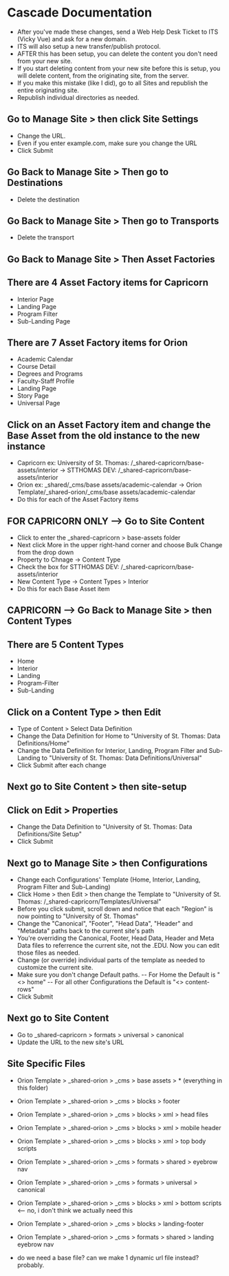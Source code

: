 # Cascade Documentation

-   After you've made these changes, send a Web Help Desk Ticket to ITS (Vicky Vue) and ask for a new domain.
-   ITS will also setup a new transfer/publish protocol.
-   AFTER this has been setup, you can delete the content you don't need from your new site.
-   If you start deleting content from your new site before this is setup, you will delete content, from the originating site, from the server.
-   If you make this mistake (like I did), go to all Sites and republish the entire originating site.
-   Republish individual directories as needed.

## Go to Manage Site > then click Site Settings

-   Change the URL.
-   Even if you enter example.com, make sure you change the URL
-   Click Submit

## Go Back to Manage Site > Then go to Destinations

-   Delete the destination

## Go Back to Manage Site > Then go to Transports

-   Delete the transport

## Go Back to Manage Site > Then Asset Factories

## There are 4 Asset Factory items for Capricorn

-   Interior Page
-   Landing Page
-   Program Filter
-   Sub-Landing Page

## There are 7 Asset Factory items for Orion

-   Academic Calendar
-   Course Detail
-   Degrees and Programs
-   Faculty-Staff Profile
-   Landing Page
-   Story Page
-   Universal Page

## Click on an Asset Factory item and change the Base Asset from the old instance to the new instance

-   Capricorn ex: University of St. Thomas: /\_shared-capricorn/base-assets/interior -> STTHOMAS DEV: /\_shared-capricorn/base-assets/interior
-   Orion ex: \_shared/\_cms/base assets/academic-calendar -> Orion Template/\_shared-orion/\_cms/base assets/academic-calendar
-   Do this for each of the Asset Factory items

## FOR CAPRICORN ONLY --> Go to Site Content

-   Click to enter the \_shared-capricorn > base-assets folder
-   Next click More in the upper right-hand corner and choose Bulk Change from the drop down
-   Property to Chnage -> Content Type
-   Check the box for STTHOMAS DEV: /\_shared-capricorn/base-assets/interior
-   New Content Type -> Content Types > Interior
-   Do this for each Base Asset item

## CAPRICORN --> Go Back to Manage Site > then Content Types

## There are 5 Content Types

-   Home
-   Interior
-   Landing
-   Program-Filter
-   Sub-Landing

## Click on a Content Type > then Edit

-   Type of Content > Select Data Definition
-   Change the Data Definition for Home to "University of St. Thomas: Data Definitions/Home"
-   Change the Data Definition for Interior, Landing, Program Filter and Sub-Landing to "University of St. Thomas: Data Definitions/Universal"
-   Click Submit after each change

## Next go to Site Content > then site-setup

## Click on Edit > Properties

-   Change the Data Definition to "University of St. Thomas: Data Definitions/Site Setup"
-   Click Submit

## Next go to Manage Site > then Configurations

-   Change each Configurations' Template (Home, Interior, Landing, Program Filter and Sub-Landing)
-   Click Home > then Edit > then change the Template to "University of St. Thomas: /\_shared-capricorn/Templates/Universal"
-   Before you click submit, scroll down and notice that each "Region" is now pointing to "University of St. Thomas"
-   Change the "Canonical", "Footer", "Head Data", "Header" and "Metadata" paths back to the current site's path
-   You're overriding the Canonical, Footer, Head Data, Header and Meta Data files to referrence the current site, not the .EDU. Now you can edit those files as needed.
-   Change (or override) individual parts of the template as needed to customize the current site.
-   Make sure you don't change Default paths.
    -- For Home the Default is "<> home"
    -- For all other Configurations the Default is "<> content-rows"
-   Click Submit

## Next go to Site Content

-   Go to \_shared-capricorn > formats > universal > canonical
-   Update the URL to the new site's URL

## Site Specific Files

-   Orion Template > \_shared-orion > \_cms > base assets > \* (everything in this folder)

-   Orion Template > \_shared-orion > \_cms > blocks > footer
-   Orion Template > \_shared-orion > \_cms > blocks > xml > head files
-   Orion Template > \_shared-orion > \_cms > blocks > xml > mobile header
-   Orion Template > \_shared-orion > \_cms > blocks > xml > top body scripts
-   Orion Template > \_shared-orion > \_cms > formats > shared > eyebrow nav
-   Orion Template > \_shared-orion > \_cms > formats > universal > canonical

-   Orion Template > \_shared-orion > \_cms > blocks > xml > bottom scripts <-- no, i don't think we actually need this

-   Orion Template > \_shared-orion > \_cms > blocks > landing-footer
-   Orion Template > \_shared-orion > \_cms > formats > shared > landing eyebrow nav

-   do we need a base file? can we make 1 dynamic url file instead? probably.
